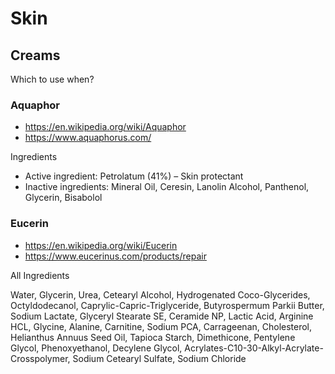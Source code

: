 # Skin


## Creams

Which to use when?

### Aquaphor

* https://en.wikipedia.org/wiki/Aquaphor
* https://www.aquaphorus.com/

Ingredients
* Active ingredient: Petrolatum (41%) – Skin protectant
* Inactive ingredients: Mineral Oil, Ceresin, Lanolin Alcohol, Panthenol, Glycerin, Bisabolol

### Eucerin

* https://en.wikipedia.org/wiki/Eucerin
* https://www.eucerinus.com/products/repair

All Ingredients

Water, Glycerin, Urea, Cetearyl Alcohol, Hydrogenated Coco-Glycerides, Octyldodecanol, Caprylic-Capric-Triglyceride, Butyrospermum Parkii Butter, Sodium Lactate, Glyceryl Stearate SE, Ceramide NP, Lactic Acid, Arginine HCL, Glycine, Alanine, Carnitine, Sodium PCA, Carrageenan, Cholesterol, Helianthus Annuus Seed Oil, Tapioca Starch, Dimethicone, Pentylene Glycol, Phenoxyethanol, Decylene Glycol, Acrylates-C10-30-Alkyl-Acrylate-Crosspolymer, Sodium Cetearyl Sulfate, Sodium Chloride
